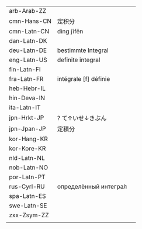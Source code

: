 | | | |
|-|-|-|
| arb-Arab-ZZ |  |  |
| cmn-Hans-CN | 定积分 |  |
| cmn-Latn-CN | dìng jīfēn |  |
| dan-Latn-DK |  |  |
| deu-Latn-DE | bestimmte Integral |  |
| eng-Latn-US | definite integral |  |
| fin-Latn-FI |  |  |
| fra-Latn-FR | intégrale [f] définie |  |
| heb-Hebr-IL |  |  |
| hin-Deva-IN |  |  |
| ita-Latn-IT |  |  |
| jpn-Hrkt-JP | ? て↑いせ↓きぶん |  |
| jpn-Jpan-JP | 定積分 |  |
| kor-Hang-KR |  |  |
| kor-Kore-KR |  |  |
| nld-Latn-NL |  |  |
| nob-Latn-NO |  |  |
| por-Latn-PT |  |  |
| rus-Cyrl-RU | определённый интегра́л |  |
| spa-Latn-ES |  |  |
| swe-Latn-SE |  |  |
| zxx-Zsym-ZZ |  |  |
|  |  |  |
